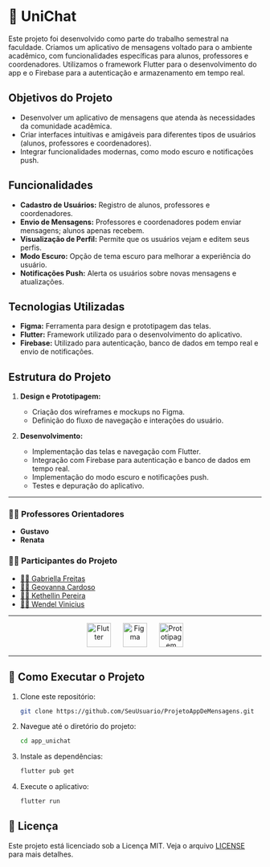 # 📱 UniChat

Este projeto foi desenvolvido como parte do trabalho semestral na faculdade. Criamos um aplicativo de mensagens voltado para o ambiente acadêmico, com funcionalidades específicas para alunos, professores e coordenadores. Utilizamos o framework Flutter para o desenvolvimento do app e o Firebase para a autenticação e armazenamento em tempo real.

## Objetivos do Projeto
- Desenvolver um aplicativo de mensagens que atenda às necessidades da comunidade acadêmica.
- Criar interfaces intuitivas e amigáveis para diferentes tipos de usuários (alunos, professores e coordenadores).
- Integrar funcionalidades modernas, como modo escuro e notificações push.

## Funcionalidades
- **Cadastro de Usuários:** Registro de alunos, professores e coordenadores.
- **Envio de Mensagens:** Professores e coordenadores podem enviar mensagens; alunos apenas recebem.
- **Visualização de Perfil:** Permite que os usuários vejam e editem seus perfis.
- **Modo Escuro:** Opção de tema escuro para melhorar a experiência do usuário.
- **Notificações Push:** Alerta os usuários sobre novas mensagens e atualizações.

## Tecnologias Utilizadas
- **Figma:** Ferramenta para design e prototipagem das telas.
- **Flutter:** Framework utilizado para o desenvolvimento do aplicativo.
- **Firebase:** Utilizado para autenticação, banco de dados em tempo real e envio de notificações.

## Estrutura do Projeto
1. **Design e Prototipagem:**
   - Criação dos wireframes e mockups no Figma.
   - Definição do fluxo de navegação e interações do usuário.

2. **Desenvolvimento:**
   - Implementação das telas e navegação com Flutter.
   - Integração com Firebase para autenticação e banco de dados em tempo real.
   - Implementação do modo escuro e notificações push.
   - Testes e depuração do aplicativo.

---

### 👨‍🏫 Professores Orientadores
- **Gustavo**
- **Renata**

### 👨‍💻 Participantes do Projeto
- [👩‍💻 Gabriella Freitas](https://github.com/gsfgabi)
- [👩‍💻 Geovanna Cardoso](https://github.com/GiihCardoso)
- [👩‍💻 Kethellin Pereira](https://github.com/Kethellin)
- [👨‍💻 Wendel Vinicius](https://github.com/Wendel-Vinicius)

---

<div align="center">
  <img style="height:48px; margin: 0 10px;" src="https://img.icons8.com/color/48/flutter.png" alt="Flutter"/>
  <img style="height:48px; margin: 0 10px;" src="https://img.icons8.com/color/48/figma--v1.png" alt="Figma"/>
  <img style="height:48px; margin: 0 10px;" src="https://img.icons8.com/office/80/prototype.png" alt="Prototipagem"/>
</div>

---

## 🚀 Como Executar o Projeto
1. Clone este repositório:
   ```bash
   git clone https://github.com/SeuUsuario/ProjetoAppDeMensagens.git
   ```
2. Navegue até o diretório do projeto:
   ```bash
   cd app_unichat
   ```
3. Instale as dependências:
   ```bash
   flutter pub get
   ```
4. Execute o aplicativo:
   ```bash
   flutter run
   ```

## 📜 Licença
Este projeto está licenciado sob a Licença MIT. Veja o arquivo [LICENSE](LICENSE) para mais detalhes.

